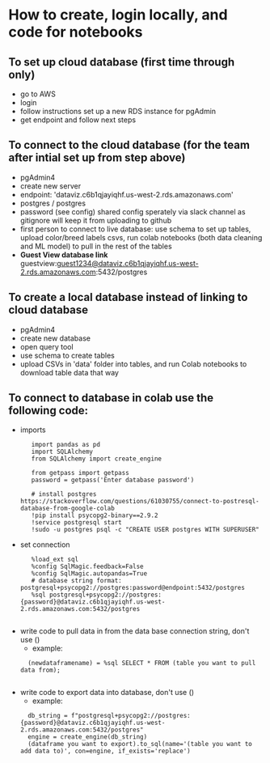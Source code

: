 # How to create, login locally, and code for notebooks

## To set up cloud database (first time through only)
 - go to AWS
 - login
 - follow instructions set up a new RDS instance for pgAdmin 
 - get endpoint and follow next steps

## To connect to the cloud database (for the team after intial set up from step above)
- pgAdmin4
- create new server
 - endpoint: 'dataviz.c6b1qjayiqhf.us-west-2.rds.amazonaws.com'
 - postgres / postgres
 - password (see config) shared config sperately via slack channel as gitignore will keep it from uploading to github
- first person to connect to live database: use schema to set up tables, upload color/breed labels csvs, run colab notebooks (both data cleaning and ML model) to pull in the rest of the tables
- **Guest View database link** guestview:guest1234@dataviz.c6b1qjayiqhf.us-west-2.rds.amazonaws.com:5432/postgres 

## To create a local database instead of linking to cloud database
- pgAdmin4
- create new database
- open query tool
- use schema to create tables
- upload CSVs in 'data' folder into tables, and run Colab notebooks to download table data that way

## To connect to database in colab use the following code:
- imports
  ```
     import pandas as pd
     import SQLAlchemy
     from SQLAlchemy import create_engine

     from getpass import getpass
     password = getpass('Enter database password')

     # install postgres https://stackoverflow.com/questions/61030755/connect-to-postresql-database-from-google-colab
     !pip install psycopg2-binary==2.9.2
     !service postgresql start
     !sudo -u postgres psql -c "CREATE USER postgres WITH SUPERUSER"

- set connection
  ```
     %load_ext sql
     %config SqlMagic.feedback=False 
     %config SqlMagic.autopandas=True
     # database string format: postgresql+psycopg2://postgres:password@endpoint:5432/postgres 
     %sql postgresql+psycopg2://postgres:{password}@dataviz.c6b1qjayiqhf.us-west-2.rds.amazonaws.com:5432/postgres 


- write code to pull data in from the data base connection string, don't use ()
  - example: 
  ```
    (newdataframename) = %sql SELECT * FROM (table you want to pull data from);
 
- write code to export data into database, don't use ()
  - example: 
  ``` 
    db_string = f"postgresql+psycopg2://postgres:{password}@dataviz.c6b1qjayiqhf.us-west-2.rds.amazonaws.com:5432/postgres"
    engine = create_engine(db_string)
    (dataframe you want to export).to_sql(name='(table you want to add data to)', con=engine, if_exists='replace')
